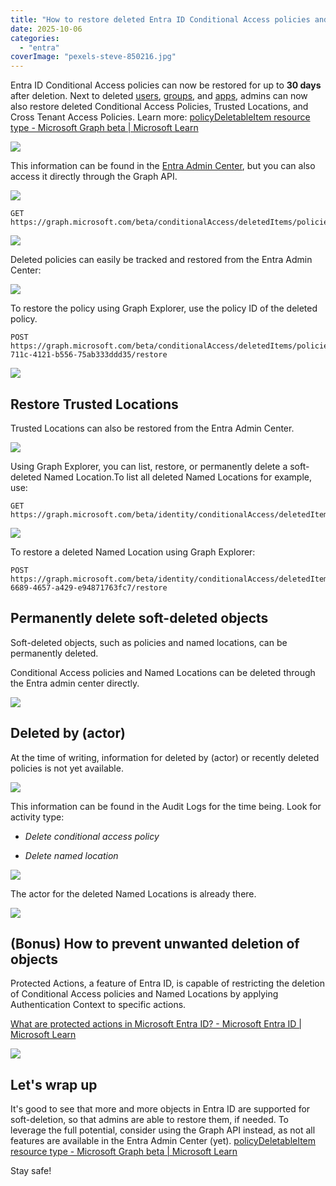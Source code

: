 ```yaml
---
title: "How to restore deleted Entra ID Conditional Access policies and Named Locations"
date: 2025-10-06
categories: 
  - "entra"
coverImage: "pexels-steve-850216.jpg"
---
```


Entra ID Conditional Access policies can now be restored for up to **30 days** after deletion. Next to deleted [users](https://entra.microsoft.com/#view/Microsoft_AAD_UsersAndTenants/UserManagementMenuBlade/~/DeletedUsers/menuId/), [groups](https://entra.microsoft.com/#view/Microsoft_AAD_IAM/GroupsManagementMenuBlade/~/DeletedGroups/menuId/Overview), and [apps](https://entra.microsoft.com/#view/Microsoft_AAD_RegisteredApps/ApplicationsListBlade/quickStartType~/null/sourceType/Microsoft_AAD_IAM), admins can now also restore deleted Conditional Access Policies, Trusted Locations, and Cross Tenant Access Policies. Learn more: [policyDeletableItem resource type - Microsoft Graph beta | Microsoft Learn](https://learn.microsoft.com/en-us/graph/api/resources/policydeletableitem?view=graph-rest-beta)

![](/assets/images/image-9.png)

This information can be found in the [Entra Admin Center](https://entra.microsoft.com/#view/Microsoft_AAD_ConditionalAccess/ConditionalAccessBlade/~/DeletedPolicies/menuId/Policies/fromNav/), but you can also access it directly through the Graph API.

![](/assets/images/image-4.png)

```
GET https://graph.microsoft.com/beta/conditionalAccess/deletedItems/policies
```

![](/assets/images/image-5.png)

Deleted policies can easily be tracked and restored from the Entra Admin Center:

![](/assets/images/image-10.png)

To restore the policy using Graph Explorer, use the policy ID of the deleted policy.

```
POST https://graph.microsoft.com/beta/conditionalAccess/deletedItems/policies/847f5c83-711c-4121-b556-75ab333ddd35/restore
```

![](/assets/images/image-6-1024x571.png)

## Restore Trusted Locations

Trusted Locations can also be restored from the Entra Admin Center.

![](/assets/images/msedge_NO80qo8Pbd.png)

Using Graph Explorer, you can list, restore, or permanently delete a soft-deleted Named Location.To list all deleted Named Locations for example, use:

```
GET https://graph.microsoft.com/beta/identity/conditionalAccess/deletedItems/namedLocations
```

![](/assets/images/image-8.png)

To restore a deleted Named Location using Graph Explorer:

```
POST https://graph.microsoft.com/beta/identity/conditionalAccess/deletedItems/namedLocations/1925365e-6689-4657-a429-e94871763fc7/restore
```

## Permanently delete soft-deleted objects

Soft-deleted objects, such as policies and named locations, can be permanently deleted.

Conditional Access policies and Named Locations can be deleted through the Entra admin center directly.

![](/assets/images/image-11.png)

## Deleted by (actor)

At the time of writing, information for deleted by (actor) or recently deleted policies is not yet available.

![](/assets/images/image-12.png)

This information can be found in the Audit Logs for the time being. Look for activity type:

- _Delete conditional access policy_

- _Delete named location_  
    

![](/assets/images/image-13.png)

The actor for the deleted Named Locations is already there.

![](/assets/images/image-15.png)

## (Bonus) How to prevent unwanted deletion of objects

Protected Actions, a feature of Entra ID, is capable of restricting the deletion of Conditional Access policies and Named Locations by applying Authentication Context to specific actions.

[What are protected actions in Microsoft Entra ID? - Microsoft Entra ID | Microsoft Learn](https://learn.microsoft.com/en-us/entra/identity/role-based-access-control/protected-actions-overview)

![](/assets/images/image-14.png)

## Let's wrap up

It's good to see that more and more objects in Entra ID are supported for soft-deletion, so that admins are able to restore them, if needed. To leverage the full potential, consider using the Graph API instead, as not all features are available in the Entra Admin Center (yet). [policyDeletableItem resource type - Microsoft Graph beta | Microsoft Learn](https://learn.microsoft.com/en-us/graph/api/resources/policydeletableitem?view=graph-rest-beta)

Stay safe!
